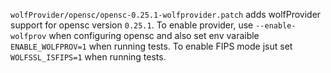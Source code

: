 `wolfProvider/opensc/opensc-0.25.1-wolfprovider.patch` adds wolfProvider support 
for opensc version `0.25.1`. To enable provider, use `--enable-wolfprov`
when configuring opensc and also set env varaible `ENABLE_WOLFPROV=1` when
running tests. To enable FIPS mode jsut set `WOLFSSL_ISFIPS=1` when running
tests.
